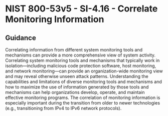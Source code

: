 # NIST 800-53v5 - SI-4.16 - Correlate Monitoring Information
## Guidance
Correlating information from different system monitoring tools and mechanisms can provide a more comprehensive view of system activity. Correlating system monitoring tools and mechanisms that typically work in isolation—including malicious code protection software, host monitoring, and network monitoring—can provide an organization-wide monitoring view and may reveal otherwise unseen attack patterns. Understanding the capabilities and limitations of diverse monitoring tools and mechanisms and how to maximize the use of information generated by those tools and mechanisms can help organizations develop, operate, and maintain effective monitoring programs. The correlation of monitoring information is especially important during the transition from older to newer technologies (e.g., transitioning from IPv4 to IPv6 network protocols).